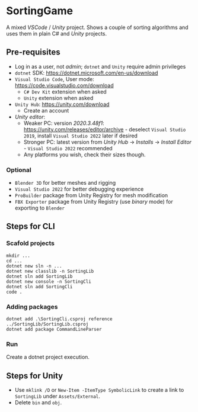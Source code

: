 # SortingGame

A mixed _VSCode_ / _Unity_ project.
Shows a couple of sorting algorithms and uses them in plain C# and _Unity_ projects.

## Pre-requisites

- Log in as a user, not _admin_; `dotnet` and `Unity` require admin privileges
- `dotnet` SDK: https://dotnet.microsoft.com/en-us/download
- `Visual Studio Code`, User mode: https://code.visualstudio.com/download
    - `C# Dev Kit` extension when asked
    - `Unity` extension when asked
- `Unity Hub`: https://unity.com/download
    - Create an account
- _Unity editor_:
    - Weaker PC: version _2020.3.48f1_: https://unity.com/releases/editor/archive
          - deselect `Visual Studio 2019`, install `Visual Studio 2022` later if desired
    - Stronger PC: latest version from _Unity Hub_ -> _Installs_ -> _Install Editor_
          - `Visual Studio 2022` recommended
    - Any platforms you wish, check their sizes though.
 
### Optional

- `Blender 3D` for better meshes and rigging
- `Visual Studio 2022` for better debugging experience
- `ProBuilder` package from Unity Registry for mesh modification
- `FBX Exporter` package from Unity Registry (use _binary_ mode) for exporting to `Blender`


## Steps for CLI

### Scafold projects

```
mkdir ...
cd ...
dotnet new sln -n ...
dotnet new classlib -n SortingLib
dotnet sln add SortingLib
dotnet new console -n SortingCli
dotnet sln add SortingCli
code .
```

### Adding packages

```
dotnet add .\SortingCli.csproj reference ../SortingLib/SortingLib.csproj
dotnet add package CommandLineParser
```

### Run

Create a dotnet project execution.

## Steps for Unity

- Use `mklink /D` or `New-Item -ItemType SymbolicLink` to create a link to `SortingLib` under `Assets/External`.
- Delete `bin` and `obj`.
